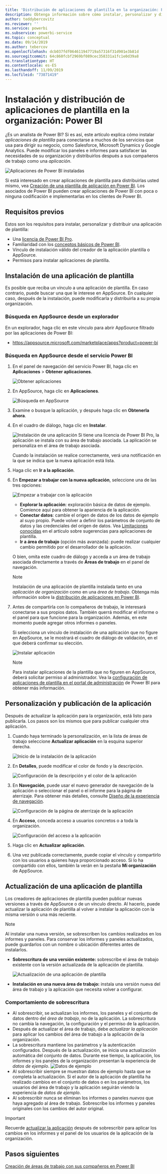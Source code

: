 ```yaml
---
title: 'Distribución de aplicaciones de plantilla en la organización: Power BI'
description: Obtenga información sobre cómo instalar, personalizar y distribuir aplicaciones de plantilla de la organización en Power BI.
author: teddybercovitz
ms.reviewer: ''
ms.service: powerbi
ms.subservice: powerbi-service
ms.topic: conceptual
ms.date: 09/14/2019
ms.author: tebercov
ms.openlocfilehash: dcb037fdf064611947719a57316f31d901e3b81d
ms.sourcegitcommit: 64c860fcbf2969bf089cec358331a1fc1e0d39a8
ms.translationtype: HT
ms.contentlocale: es-ES
ms.lasthandoff: 11/09/2019
ms.locfileid: "73871419"
---
```

# <a name="install-and-distribute-template-apps-in-your-organization---power-bi"></a>Instalación y distribución de aplicaciones de plantilla en la organización: Power BI

¿Es un analista de Power BI? Si es así, este artículo explica cómo instalar *aplicaciones de plantilla* para conectarse a muchos de los servicios que usa para dirigir su negocio, como Salesforce, Microsoft Dynamics y Google Analytics. Puede modificar los paneles e informes para satisfacer las necesidades de su organización y distribuirlos después a sus compañeros de trabajo como una *aplicación*. 

![Aplicaciones de Power BI instaladas](media/service-template-apps-install-distribute/power-bi-get-apps.png)

Si está interesado en crear aplicaciones de plantilla para distribuirlas usted mismo, vea [Creación de una plantilla de aplicación en Power BI](service-template-apps-create.md). Los asociados de Power BI pueden crear aplicaciones de Power BI con poca o ninguna codificación e implementarlas en los clientes de Power BI. 

## <a name="prerequisites"></a>Requisitos previos  

Estos son los requisitos para instalar, personalizar y distribuir una aplicación de plantilla: 

- Una [licencia de Power BI Pro](service-self-service-signup-for-power-bi.md).
- Familiaridad con los [conceptos básicos de Power BI](service-basic-concepts.md).
- Vínculo de instalación válido del creador de la aplicación plantilla o AppSource. 
- Permisos para instalar aplicaciones de plantilla. 

## <a name="install-a-template-app"></a>Instalación de una aplicación de plantilla

Es posible que reciba un vínculo a una aplicación de plantilla. En caso contrario, puede buscar una que le interese en AppSource. En cualquier caso, después de la instalación, puede modificarla y distribuirla a su propia organización.

### <a name="search-appsource-from-a-browser"></a>Búsqueda en AppSource desde un explorador

En un explorador, haga clic en este vínculo para abrir AppSource filtrado por las aplicaciones de Power BI:

- https://appsource.microsoft.com/marketplace/apps?product=power-bi

### <a name="search-appsource-from-the-power-bi-service"></a>Búsqueda en AppSource desde el servicio Power BI

1. En el panel de navegación del servicio Power BI, haga clic en **Aplicaciones** > **Obtener aplicaciones**.

    ![Obtener aplicaciones](media/service-template-apps-install-distribute/power-bi-get-apps-arrow.png)

2. En AppSource, haga clic en **Aplicaciones**.

    ![Búsqueda en AppSource](media/service-template-apps-install-distribute/power-bi-appsource.png)

3. Examine o busque la aplicación, y después haga clic en **Obtenerla ahora**.

4. En el cuadro de diálogo, haga clic en **Instalar**.

    ![Instalación de una aplicación](media/service-template-apps-install-distribute/power-install-dialog.png) Si tiene una licencia de Power BI Pro, la aplicación se instala con su área de trabajo asociada. La aplicación se personaliza en el área de trabajo asociada.

    Cuando la instalación se realice correctamente, verá una notificación en la que se indica que la nueva aplicación está lista.
4. Haga clic en **Ir a la aplicación**.
5. En **Empezar a trabajar con la nueva aplicación**, seleccione una de las tres opciones:

    ![Empezar a trabajar con la aplicación](media/service-template-apps-create/power-bi-template-app-get-started.png)

    - **Explorar la aplicación**: exploración básica de datos de ejemplo. Comience aquí para obtener la apariencia de la aplicación. 
    - **Conectar datos**: cambie el origen de datos de los datos de ejemplo al suyo propio. Puede volver a definir los parámetros de conjunto de datos y las credenciales del origen de datos. Vea [Limitaciones conocidas](service-template-apps-tips.md#known-limitations) en el artículo sobre sugerencias para aplicaciones de plantilla. 
    - **Ir a área de trabajo** (opción más avanzada): puede realizar cualquier cambio permitido por el desarrollador de la aplicación.

    O bien, omita este cuadro de diálogo y acceda a un área de trabajo asociada directamente a través de **Áreas de trabajo** en el panel de navegación.
    >[!NOTE]
    >Instalación de una aplicación de plantilla instalada tanto en una *aplicación de organización* como en una *área de trabajo*. Obtenga más información sobre la [distribución de aplicaciones en Power BI](service-create-distribute-apps.md).
 
6. Antes de compartirla con lo compañeros de trabajo, le interesará conectarse a sus propios datos. También querrá modificar el informe o el panel para que funcione para la organización. Además, en este momento puede agregar otros informes o paneles.

   Si selecciona un vínculo de instalación de una aplicación que no figure en AppSource, se le mostrará el cuadro de diálogo de validación, en el que deberá confirmar su elección.

   ![Instalar aplicación](media/service-template-apps-install-distribute/power-install-unvalidated-dialog.png)

   >[!NOTE]
   >Para instalar aplicaciones de la plantilla que no figuren en AppSource, deberá solicitar permiso al administrador. Vea la [configuración de aplicaciones de plantilla en el portal de administración](service-admin-portal.md#template-apps-settings) de Power BI para obtener más información.

## <a name="customize-and-publish-the-app"></a>Personalización y publicación de la aplicación

Después de actualizar la aplicación para la organización, está listo para publicarla. Los pasos son los mismos que para publicar cualquier otra aplicación.

1. Cuando haya terminado la personalización, en la lista de áreas de trabajo seleccione **Actualizar aplicación** en la esquina superior derecha.  

    ![Inicio de la instalación de la aplicación](media/service-template-apps-install-distribute/power-bi-start-install-app.png)

2. En **Detalles**, puede modificar el color de fondo y la descripción.

   ![Configuración de la descripción y el color de la aplicación](media/service-template-apps-install-distribute/power-bi-install-app-details.png)

3. En **Navegación**, puede usar el nuevo generador de navegación de la aplicación o seleccionar el panel o el informe para la página de aterrizaje. Para obtener más detalles, consulte [Diseño de la experiencia de navegación](service-create-distribute-apps.md#design-the-navigation-experience).

   ![Configuración de la página de aterrizaje de la aplicación](media/service-template-apps-install-distribute/power-bi-install-app-content.png)

4. En **Acceso**, conceda acceso a usuarios concretos o a toda la organización.  

   ![Configuración del acceso a la aplicación](media/service-template-apps-install-distribute/power-bi-install-access.png)

5. Haga clic en **Actualizar aplicación**. 

6. Una vez publicada correctamente, puede copiar el vínculo y compartirlo con los usuarios a quienes haya proporcionado acceso. Si lo ha compartido con ellos, también la verán en la pestaña **Mi organización** de AppSource.

## <a name="update-a-template-app"></a>Actualización de una aplicación de plantilla

Los creadores de aplicaciones de plantilla pueden publicar nuevas versiones a través de AppSource o de un vínculo directo. Al hacerlo, puede actualizar la aplicación de plantilla al volver a instalar la aplicación con la misma versión o una más reciente.

  >[!NOTE]
  >Al instalar una nueva versión, se sobrescriben los cambios realizados en los informes y paneles. Para conservar los informes y paneles actualizados, puede guardarlos con un nombre o ubicación diferentes antes de instalarlos.

- **Sobrescritura de una versión existente:** sobrescribe el área de trabajo existente con la versión actualizada de la aplicación de plantilla.

   ![Actualización de una aplicación de plantilla](media/service-template-apps-install-distribute/power-bi-update-app-overwrite.png)

- **Instalación en una nueva área de trabajo:** instala una versión nueva del área de trabajo y la aplicación que necesita volver a configurar.

### <a name="overwrite-behavior"></a>Comportamiento de sobrescritura

* Al sobrescribir, se actualizan los informes, los paneles y el conjunto de datos dentro del *área de trabajo*, no de la aplicación. La sobrescritura no cambia la navegación, la configuración y el permiso de la aplicación.
* Después de actualizar el área de trabajo, debe *actualizar la aplicación* para aplicar los cambios del área de trabajo a la aplicación de la organización.
* La sobrescritura mantiene los parámetros y la autenticación configurados. Después de la actualización, se inicia una actualización automática del conjunto de datos. Durante ese tiempo, la aplicación, los informes y los paneles de la organización presentan la experiencia de *datos de ejemplo*.
  ![Datos de ejemplo](media/service-template-apps-install-distribute/power-bi-sample-data.png)
* Al sobrescribir siempre se muestran datos de ejemplo hasta que se completa la actualización. Si el autor de la aplicación de plantilla ha realizado cambios en el conjunto de datos o en los parámetros, los usuarios del área de trabajo y la aplicación seguirán viendo la experiencia de *datos de ejemplo*.
* Al sobrescribir nunca se eliminan los informes o paneles *nuevos* que haya agregado al área de trabajo. Sobrescribe los informes y paneles originales con los cambios del autor original.

>[!IMPORTANT]
>Recuerde [actualizar la aplicación](#customize-and-publish-the-app) después de sobrescribir para aplicar los cambios en los informes y el panel de los usuarios de la aplicación de la organización.

## <a name="next-steps"></a>Pasos siguientes

[Creación de áreas de trabajo con sus compañeros en Power BI](service-create-workspaces.md)
